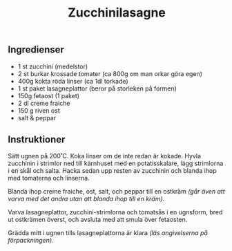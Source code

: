 ﻿---
title: Zucchinilasagne
slug: zucchinilasagne
tags: [Middag]
---

## Ingredienser

* 1 st zucchini (medelstor)
* 2 st burkar krossade tomater (ca 800g om man orkar göra egen)
* 400g kokta röda linser (ca 1dl torkade)
* 1 st paket lasagneplattor (beror på storleken på formen)
* 150g fetaost (1 paket)
* 2 dl creme fraiche
* 150 g riven ost
* salt & peppar

## Instruktioner

Sätt ugnen på 200˚C. Koka linser om de inte redan är kokade. Hyvla zucchinin i strimlor ned till kärnhuset med en potatisskalare, lägg strimlorna i en skål och salta. Hacka sedan upp resten av zucchinin och blanda ihop med tomaterna och linserna.

Blanda ihop creme fraiche, ost, salt, och peppar till en ostkräm *(går även att varva med det andra utan att blanda ihop till en kräm)*.

Varva lasagneplattor, zucchini-strimlorna och tomatsås i en ugnsform, bred ut ostkrämen överst, och avsluta med att smula över fetaosten.

Grädda mitt i ugnen tills lasagneplattorna är klara *(läs angivelserna på förpackningen)*.

